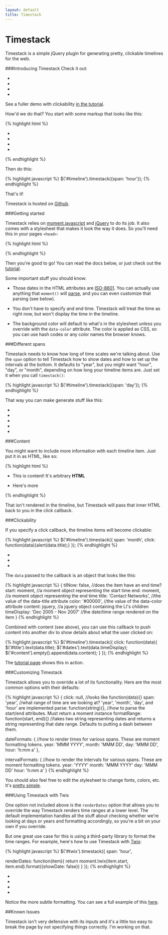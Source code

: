 ```yaml
---
layout: default
title: Timestack
---
```


Timestack
=========

Timestack is a simple jQuery plugin for generating pretty, clickable timelines for the web.

###Introducing Timestack
Check it out:

<div id='hourly'>
  <ul>
    <li data-start='2012-08-26T09:00' data-end='2012-08-26T17:00' data-title='Bob OOO' data-color='#ADC3DC'/>
    <li data-start='2012-08-26T09:00' data-end='2012-08-26T10:30' data-title='Meeting' data-color='#F2C1D3'/>
    <li data-start='2012-08-26T12:00' data-end='2012-08-26T13:00' data-title='Lunch' data-color='#99FF66'/>
    <li data-start='2012-08-26T13:00' data-end='2012-08-26T14:30' data-title='Code review' data-color='#F2C1D3'/>
  </ul>
</div>

See a fuller demo with clickability [in the tutorial]("tutorial.html").

How'd we do that? You start with some markup that looks like this:

{% highlight html %}
<div class='hourly'>
  <ul>
    <li data-start='2012-08-26T09:00' data-end='2012-08-26T17:00' data-title='Bob OOO' data-color='#ADC3DC'/>
    <li data-start='2012-08-26T09:00' data-end='2012-08-26T10:30' data-title='Meeting' data-color='#F2C1D3'/>
    <li data-start='2012-08-26T12:00' data-end='2012-08-26T13:00' data-title='Lunch' data-color='#99FF66'/>
    <li data-start='2012-08-26T13:00' data-end='2012-08-26T14:30' data-title='Code review' data-color='#F2C1D3'/>
  </ul>
</div>
 {% endhighlight %}

Then do this:

{% highlight javascript %}
$('#timeline').timestack({span: 'hour'});
{% endhighlight %}

That's it!

Timestack is hosted on [Github](https://github.com/icambron/timestack).

###Getting started 

Timestack relies on [moment.javascript](http://momentjs.com/) and [jQuery](http://jquery.com) to do its job. It also comes with a stylesheet that makes it look the way it does. So you'll need this in your pages `<head>`:

{% highlight html %}
<script src='http://code.jquery.com/jquery-1.8.0.min.js'></script>
<script src='https://raw.github.com/timrwood/moment/1.7.0/min/moment.min.js'></script>
<script src='https://raw.github.com/icambron/timestack/master/files/timestack.min.js'></script>
<link rel='stylesheet' type='text/css' href='https://raw.github.com/icambron/timestack/master/files/timestack.css'/>
{% endhighlight %}

Then you're good to go! You can read the docs below, or just check out the [tutorial](tutorial.html).

Some important stuff you should know:

 * Those dates in the HTML attributes are [ISO-8601](http://en.wikipedia.org/wiki/ISO_8601). You can actually use anything that `moment()` will [parse](http://momentjs.com/docs/#/parsing/javascript-date-object/), and you can even customize that parsing (see below).

 * You don't have to specify and end time. Timestack will treat the time as right now, but won't display the time in the timeline.

 * The background color will default to what's in the stylesheet unless you override with the `data-color` attribute. The color is applied as CSS, so you can use hash codes or any color names the browser knows.

###Different spans

Timestack needs to know how long of time scales we're talking about. Use the `span` option to tell Timestack how to show dates and how to set up the intervals at the bottom. It defaults to "year", but you might want "hour", "day", or "month", depending on how long your timeline items are. Just set it when you call `timestack()`:

{% highlight javascript %}
$('#timeline').timestack({span: 'day'});
{% endhighlight %}

That way you can make generate stuff like this:

<div id='daily'>
  <ul>
    <li data-start='2012-08-26' data-end='2012-08-28' data-title='Vacation!' data-color='#99FF66'/>
    <li data-start='2012-08-15' data-end='2012-08-20' data-title='Convention' data-color='#F2C1D3'/>
    <li data-start='2012-08-21' data-end='2012-08-25' data-title='Meetings' data-color='#ADC3DC'/>
    <li data-start='2012-08-07' data-end='2012-08-16' data-title='Sprint' data-color='#F1C27B'>
    <li data-start='2012-08-19' data-end='2012-08-26' data-title='Sprint' data-color='#F1C27B'>
  </ul>
</div>

###Content

You might want to include more information with each timeline item. Just put it in as HTML, like so:

{% highlight html %}
<div id='#timestack'>
  <ul>
    <li data-start='9/1/2000' data-end='6/15/2004' data-title='An Item'>
      <p>This is content! It's arbitrary <strong>HTML</strong></p>
    </li>
    <li data-start='6/15/2004' data-end='12/5/2005' data-title='Another Item'>
      <p>Here's more</p>
    </li>
  </ul>
</div>
{% endhighlight %}

That isn't rendered in the timeline, but Timestack will pass that inner HTML back to you in the click callback. 

###Clickability

If you specify a click callback, the timeline items will become clickable:

{% highlight javascript %}
$('#timeline').timestack({
  span: 'month',
  click: function(data){alert(data.title);}
});
{% endhighlight %}

<div id='clicky'>
  <ul>
    <li data-start='2012-08-15' data-end='2012-10-28' data-title='Spain' data-color='#ADC3DC'/>
    <li data-start='2012-11-01' data-end='2013-02-28' data-title='France' data-color='#F2C1D3'/>
    <li data-start='2013-03-01' data-end='2013-04-30' data-title='Italy' data-color='#99FF66'/>
  </ul>
</div>

The `data` passed to the callback is an object that looks like this:

{% highlight javascript %}
{
  tilNow: false,                       //does the item have an end time?
  start: moment,                       //a moment object representing the start time
  end: moment,                         //a moment object representing the end time
  title: 'Contact Networks',           //the value of the data-title attribute
  color: '#00000',                     //the value of the data-color attribute
  content: jquery,                     //a jquery object containing the LI's children
  timeDisplay: 'Dec 2005 - Nov 2007'   //the date/time range rendered on the item
}
{% endhighlight %}


Combined with content (see above), you can use this callback to push content into another div to show details about what the user clicked on:

{% highlight javascript %}
$('#timeline').timestack({
  click: function(data){
    $('#title').text(data.title);
    $('#dates').text(data.timeDisplay);
    $('#content').empty().append(data.content);
  }
});
{% endhighlight %}

The [tutorial page](tutorial.html) shows this in action.

###Customizing Timestack

Timestack allows you to override a lot of its functionality. Here are the most common options with their defaults:

{% highlight javascript %}
{
  click: null,                         //looks like function(data){}
  span: 'year',                        //what range of time are we looking at? 'year', 'month', 'day', and 'hour' are implemented
  parse: function(string){},           //how to parse the start/end attributes. Must return a moment instance
  formatRange: function(start, end){}  //takes two string representing dates and returns a string representing that date range. Defaults to putting a dash between them.

  dateFormats: {                       //how to render times for various spans. These are moment formatting tokens.
    year: 'MMM YYYY',
    month: 'MMM DD',
    day: 'MMM DD',
    hour: 'h:mm a'
  },

  intervalFormats: {                   //how to render the intervals for various spans. These are moment formatting tokens.
    year: 'YYYY'
    month: 'MMM YYYY'
    day: 'MMM DD'
    hour: 'h:mm a'
  }
{% endhighlight %}

You should also feel free to edit the stylesheet to change fonts, colors, etc. It's [pretty simple](https://github.com/icambron/timestack/blob/master/files/timestack.css).

###Using Timestack with Twix

One option not included above is the `renderDates` option that allows
you to override the way Timestack renders time ranges at a lower level.
The default implementation handles all the stuff about checking whether
we're looking at days or years and formatting accordingly, so you're a
bit on your own if you override. 

But one great use case for this is using a third-party library to format
the time ranges. For example, here's how to use Timestack with [Twix](https://github.com/icambron/twix.js):

{% highlight javascript %}
$('#twix').timestack({
  span: 'hour',

  renderDates: function(item){
    return moment.twix(item.start, item.end).format({showDate: false})
  }
});
{% endhighlight %}

<script>
$(function(){
  $('#twix').timestack({
    span: 'hour',
  
    renderDates: function(item){
      return moment.twix(item.start, item.end).format({showDate: false})
    }
  });
});
</script>

<div id='twix'> 
  <ul>
    <li data-start='2012-08-26T09:00' data-end='2012-08-26T17:00' data-title='Bob OOO' data-color='#ADC3DC'/>
    <li data-start='2012-08-26T09:00' data-end='2012-08-26T10:30' data-title='Meeting' data-color='#F2C1D3'/>
    <li data-start='2012-08-26T12:00' data-end='2012-08-26T13:00' data-title='Lunch' data-color='#99FF66'/>
    <li data-start='2012-08-26T13:00' data-end='2012-08-26T14:30' data-title='Code review' data-color='#F2C1D3'/>
  </ul>
</div>

Notice the more subtle formatting. You can see a full example of this [here](https://github.com/icambron/timestack/blob/master/examples/twix.html).

##Known Issues

Timestack isn't very defensive with its inputs and it's a little too
easy to break the page by not specifying things correctly. I'm working
on that.
